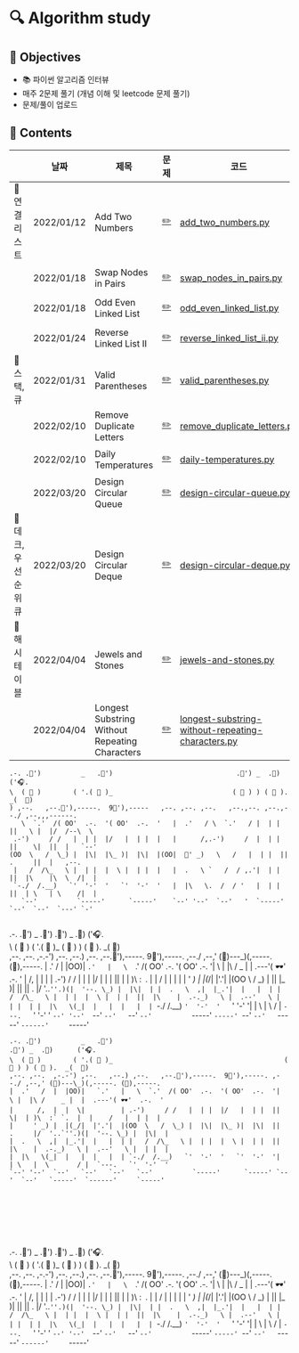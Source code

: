 # :mag: Algorithm study

## :dart: Objectives 
- :books: 파이썬 알고리즘 인터뷰
- 매주 2문제 풀기 (개념 이해 및 leetcode 문제 풀기)
- 문제/풀이 업로드

## :paperclip: Contents

|  | 날짜  |  제목   |  문제 |  코드 |  풀이 | 
| ---------| ------ | ----- | ---- | ----- | ------------ |
| :pushpin: 연결 리스트 | 2022/01/12  | Add Two Numbers  | [:pencil2:](https://leetcode.com/problems/add-two-numbers/) | [add_two_numbers.py](/LeetCode/add_two_numbers.py)|[풀이](/풀이/add_two_numbers.md)| 
| | 2022/01/18 | Swap Nodes in Pairs | [:pencil2:](https://leetcode.com/problems/swap-nodes-in-pairs/) | [swap_nodes_in_pairs.py](/LeetCode/swap_nodes_in_pairs.py)|[풀이](풀이/swap_nodes_in_pairs.md)|
| | 2022/01/18 | Odd Even Linked List | [:pencil2:](https://leetcode.com/problems/odd-even-linked-list/) | [odd_even_linked_list.py](/LeetCode/odd_even_linked_list.py) | [풀이](풀이/odd_even_linked_list.md)|
| | 2022/01/24 | Reverse Linked List II | [:pencil2:](https://leetcode.com/problems/reverse-linked-list-ii/)| [reverse_linked_list_ii.py](/LeetCode/reverse_linked_list_ii.py) | [풀이](풀이/reverse_linked_list_ii.md)|
| :pushpin: 스택, 큐 | 2022/01/31  |  Valid Parentheses | [:pencil2:](https://leetcode.com/problems/valid-parentheses/) | [valid_parentheses.py](/LeetCode/valid_parentheses.py)|[풀이](/풀이/valid_parentheses.md)| 
| | 2022/02/10  |  Remove Duplicate Letters | [:pencil2:](https://leetcode.com/problems/remove-duplicate-letters/) | [remove_duplicate_letters.py](/LeetCode/add_two_numbers.py)|[풀이](/풀이/remove_duplicate_letters.md)| 
| | 2022/02/10  |  Daily Temperatures | [:pencil2:](https://leetcode.com/problems/daily-temperatures/) | [daily-temperatures.py](/LeetCode/daily_temperatures.py)|[풀이](/풀이/daily_temperatures.md)| 
| | 2022/03/20  | Design Circular Queue | [:pencil2:](https://leetcode.com/problems/design-circular-queue/) | [design-circular-queue.py](/LeetCode/design-circular-queue.py)|[풀이](/풀이/design_circular_queue.md)| 
| :pushpin: 데크, 우선 순위 큐 | 2022/03/20  | Design Circular Deque | [:pencil2:](https://leetcode.com/problems/design-circular-deque/) | [design-circular-deque.py](/LeetCode/design-circular-deque.py) |[풀이](/풀이/design_circular_deque.md)| 
| :pushpin: 해시 테이블 | 2022/04/04  | Jewels and Stones | [:pencil2:](https://leetcode.com/problems/jewels-and-stones/) | [jewels-and-stones.py](/LeetCode/jewels-and-stones.py) |[풀이](/풀이/jewels_and_stones.md)| 
|  | 2022/04/04  | Longest Substring Without Repeating Characters | [:pencil2:](https://leetcode.com/problems/longest-substring-without-repeating-characters/) | [longest-substring-without-repeating-characters.py](/LeetCode/longest-substring-without-repeating-characters.py) |[풀이](/풀이/longest_substring_without_repeating_characters.md)| 





```
.-. .🎀')          _   .👒')                               .🎀') _  .👒)      ('🎧.                     
\  ( 👀 )        ( '.( 👀 )_                              ( 👀 ) ) ( 👀 ).  _(  👀)                      
) ,--.   ,--.🎩'),-----.  9🧢'),-----   ,--. ,--. ,--.   ,--.,--. ,--.,--./ ,--,,,------. 
   \  `.'  /( OO'  .-.  '( OO'  .-.  '   |  .'   / \  `.'   / |  | |  ||   \ |  |/  /--\  \
 .-')     / /   |  | |  |/   |  | |  |   |      /,.-')     /  |  | |  ||    \|  ||  |   `--' 
(OO  \   /  \_) |  |\|  |\_ )|  |\|  |(OO|  🍍' _)   \   /   |  | |  ||  .     ||  |   ,--.  
 |   /  /\_   \ |  | |  |  \ |  | |  |   |  .   \ `   /  / ,.'|  | |  ||  |\    |\  \  /|  |  
 `-./  /.__)   `'  '-'  '   `'  '-'  '   |  |\   \.  /  / '   |  | |  ||  | \   | \    /|  |
   `--'          `-----'      `-----'    `--' '--'  `--'   '  `-----' `--'  `--'  `---' `-'  


```
.-. .🎀')          _   .👒')                                            .🎀') _  .👒)      ('🎧.               
\  ( 👀 )        ( '.( 👀 )_                                           ( 👀 ) ) ( 👀 ).  _(  👀)              
,--. ,--.  ,-.-') ,--.   ,--.) ,--.   ,--.🎩'),-----.  9🧢'),-----. ,--./ ,--,' (🥑)---\_)(,-----. (👑),-----. 
|  .'   /  |  |OO)|   `.'   |   \  `.'  /( OO'  .-.  '( OO'  .-.  '|   \ |  |\ /    _ |  |  .---'( 🕶'  .-.  '
|      /,  |  |  \|         | .-')     / /   |  | |  |/   |  | |  ||    \|  | )\  :` `.  |  |    /   |  | |  |
|     ' _) |  |(_/|  |'.'|  |(OO  \   /  \_) |  |\|  |\_ )|  |\|  ||  .     |/  '..`''.)(|  '--. \_) |  |\|  |
|  .   \  ,|  |_.'|  |   |  | |   /  /\_   \ |  | |  |  \ |  | |  ||  |\    |  .-._)   \ |  .--'   \ |  | |  |
|  |\   \(_|  |   |  |   |  | `-./  /.__)   `'  '-'  '   `'  '-'  '|  | \   |  \       / |  `---.   `'  '-'  '
`--' '--'  `--'   `--'   `--'   `--'          `-----'      `-----' `--'  `--'   `-----'  `------'     `-----' 










```
.-. .🎀')          _   .👒')                                            .🎀') _  .👒)      ('🎧.               
\  ( 👀 )        ( '.( 👀 )_                                           ( 👀 ) ) ( 👀 ).  _(  👀)              
,--. ,--.  ,-.-') ,--.   ,--.) ,--.   ,--.🎩'),-----.  9🧢'),-----. ,--./ ,--,' (🥑)---\_)(,-----. (👑),-----. 
|  .'   /  |  |OO)|   `.'   |   \  `.'  /( OO'  .-.  '( OO'  .-.  '|   \ |  |\ /    _ |  |  .---'( 🕶'  .-.  '
|      /,  |  |  \|         | .-')     / /   |  | |  |/   |  | |  ||    \|  | )\  :` `.  |  |    /   |  | |  |
|     ' _) |  |(_/|  |'.'|  |(OO  \   /  \_) |  |\|  |\_ )|  |\|  ||  .     |/  '..`''.)(|  '--. \_) |  |\|  |
|  .   \  ,|  |_.'|  |   |  | |   /  /\_   \ |  | |  |  \ |  | |  ||  |\    |  .-._)   \ |  .--'   \ |  | |  |
|  |\   \(_|  |   |  |   |  | `-./  /.__)   `'  '-'  '   `'  '-'  '|  | \   |  \       / |  `---.   `'  '-'  '
`--' '--'  `--'   `--'   `--'   `--'          `-----'      `-----' `--'  `--'   `-----'  `------'     `-----' 








```
.-. .🎀')          _   .👒')                                            .🎀') _  .👒)      ('🎧.               
\  ( 👀 )        ( '.( 👀 )_                                           ( 👀 ) ) ( 👀 ).  _(  👀)              
,--. ,--.  ,-.-') ,--.   ,--.) ,--.   ,--.🎩'),-----.  9🧢'),-----. ,--./ ,--,' (🥑)---\_)(,-----. (👑),-----. 
|  .'   /  |  |OO)|   `.'   |   \  `.'  /( OO'  .-.  '( OO'  .-.  '|   \ |  |\ /    _ |  |  .---'( 🕶'  .-.  '
|      /,  |  |  \|         | .-')     / /   |  | |  |/   |  | |  ||    \|  | )\  :` `.  |  |    /   |  | |  |
|     ' _) |  |(_/|  |'.'|  |(OO  \   /  \_) |  |\|  |\_ )|  |\|  ||  .     |/  '..`''.)(|  '--. \_) |  |\|  |
|  .   \  ,|  |_.'|  |   |  | |   /  /\_   \ |  | |  |  \ |  | |  ||  |\    |  .-._)   \ |  .--'   \ |  | |  |
|  |\   \(_|  |   |  |   |  | `-./  /.__)   `'  '-'  '   `'  '-'  '|  | \   |  \       / |  `---.   `'  '-'  '
`--' '--'  `--'   `--'   `--'   `--'          `-----'      `-----' `--'  `--'   `-----'  `------'     `-----' 
